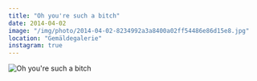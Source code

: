 ```yaml
---
title: "Oh you're such a bitch"
date: 2014-04-02
image: "/img/photo/2014-04-02-8234992a3a8400a02ff54486e86d15e8.jpg"
location: "Gemäldegalerie"
instagram: true
---
```


![Oh you're such a bitch](/img/photo/2014-04-02-8234992a3a8400a02ff54486e86d15e8.jpg)
